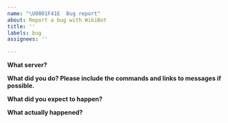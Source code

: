 ```yaml
---
name: "\U0001F41E  Bug report"
about: Report a bug with WikiBot
title: ''
labels: bug
assignees: ''

---
```



**What server?**

**What did you do? Please include the commands and links to messages if
possible.**


**What did you expect to happen?**


**What actually happened?**

